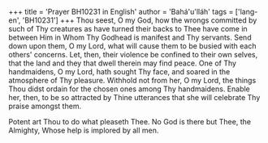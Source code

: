+++
title = 'Prayer BH10231 in English'
author = 'Bahá'u'lláh'
tags = ['lang-en', 'BH10231']
+++
Thou seest, O my God, how the wrongs committed by such of Thy creatures as have turned their backs to Thee have come in between Him in Whom Thy Godhead is manifest and Thy servants.  Send down upon them, O my Lord, what will cause them to be busied with each others' concerns.  Let, then, their violence be confined to their own selves, that the land and they that dwell therein may find peace.
One of Thy handmaidens, O my Lord, hath sought Thy face, and soared in the atmosphere of Thy pleasure.  Withhold not from her, O my Lord, the things Thou didst ordain for the chosen ones among Thy handmaidens.
Enable her, then, to be so attracted by Thine utterances that she will celebrate Thy praise amongst them.

Potent art Thou to do what pleaseth Thee.  No God is there but Thee, the Almighty, Whose help is implored by all men.
